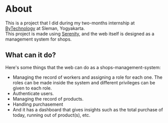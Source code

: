 # About
This is a project that I did during my two-months internship at [ByTechnology](https://www.facebook.com/ByTechnologyIndonesia/) at Sleman, Yogyakarta.  
This project is made using [Serenity](https://serenity.is/), and the web itself is designed as a management system for shops.

## What can it do?
Here's some things that the web can do as a shops-management-system:  
- Managing the record of workers and assigning a role for each one. The roles can be made inside the system and different privileges can be given to each role.
- Authenticate users.
- Managing the record of products.
- Handling purchasement
- And it has a dashboard that gives insights such as the total purchase of today, running out of product(s), etc.
